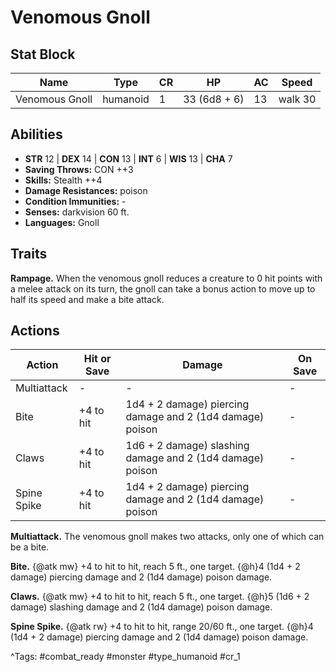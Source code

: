 # Venomous Gnoll

## Stat Block

| Name | Type | CR | HP | AC | Speed |
|------|------|----|----|----|-------|
| Venomous Gnoll | humanoid | 1 | 33 (6d8 + 6) | 13 | walk 30 |

## Abilities

- **STR** 12 | **DEX** 14 | **CON** 13 | **INT** 6 | **WIS** 13 | **CHA** 7
- **Saving Throws:** CON ++3  
- **Skills:** Stealth ++4  
- **Damage Resistances:** poison  
- **Condition Immunities:** -  
- **Senses:** darkvision 60 ft.  
- **Languages:** Gnoll

## Traits

**Rampage.** When the venomous gnoll reduces a creature to 0 hit points with a melee attack on its turn, the gnoll can take a bonus action to move up to half its speed and make a bite attack.


## Actions

| Action | Hit or Save | Damage | On Save |
|--------|--------------|--------|----------|
| Multiattack | - | - | - |
| Bite | +4 to hit | 1d4 + 2 damage) piercing damage and 2 (1d4 damage) poison | - |
| Claws | +4 to hit | 1d6 + 2 damage) slashing damage and 2 (1d4 damage) poison | - |
| Spine Spike | +4 to hit | 1d4 + 2 damage) piercing damage and 2 (1d4 damage) poison | - |

**Multiattack.** The venomous gnoll makes two attacks, only one of which can be a bite.

**Bite.** {@atk mw} +4 to hit to hit, reach 5 ft., one target. {@h}4 (1d4 + 2 damage) piercing damage and 2 (1d4 damage) poison damage.

**Claws.** {@atk mw} +4 to hit to hit, reach 5 ft., one target. {@h}5 (1d6 + 2 damage) slashing damage and 2 (1d4 damage) poison damage.

**Spine Spike.** {@atk rw} +4 to hit to hit, range 20/60 ft., one target. {@h}4 (1d4 + 2 damage) piercing damage and 2 (1d4 damage) poison damage.


^Tags: #combat_ready #monster #type_humanoid #cr_1